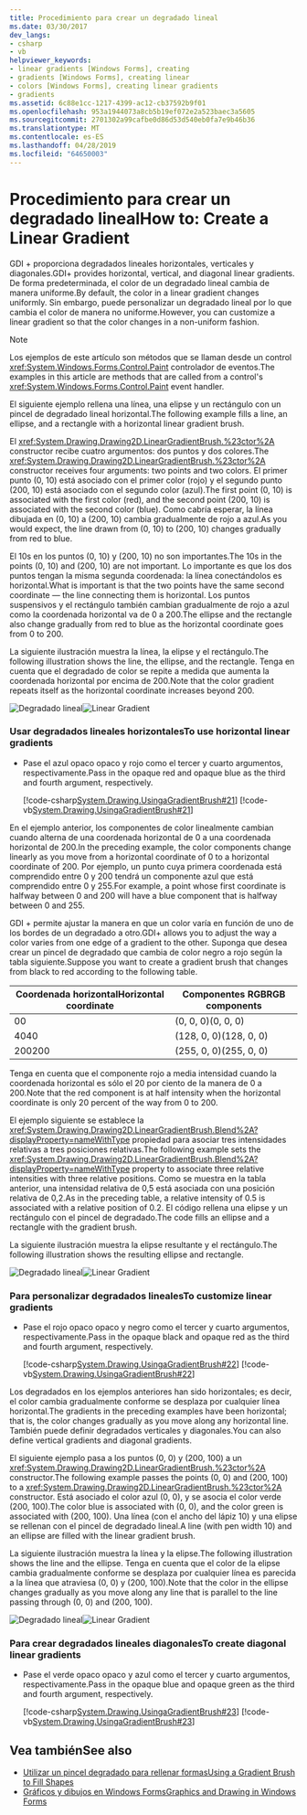 ```yaml
---
title: Procedimiento para crear un degradado lineal
ms.date: 03/30/2017
dev_langs:
- csharp
- vb
helpviewer_keywords:
- linear gradients [Windows Forms], creating
- gradients [Windows Forms], creating linear
- colors [Windows Forms], creating linear gradients
- gradients
ms.assetid: 6c88e1cc-1217-4399-ac12-cb37592b9f01
ms.openlocfilehash: 953a1944073a8cb5b19ef072e2a523baec3a5605
ms.sourcegitcommit: 2701302a99cafbe0d86d53d540eb0fa7e9b46b36
ms.translationtype: MT
ms.contentlocale: es-ES
ms.lasthandoff: 04/28/2019
ms.locfileid: "64650003"
---
```

# <a name="how-to-create-a-linear-gradient"></a><span data-ttu-id="b6a5f-102">Procedimiento para crear un degradado lineal</span><span class="sxs-lookup"><span data-stu-id="b6a5f-102">How to: Create a Linear Gradient</span></span>
<span data-ttu-id="b6a5f-103">GDI + proporciona degradados lineales horizontales, verticales y diagonales.</span><span class="sxs-lookup"><span data-stu-id="b6a5f-103">GDI+ provides horizontal, vertical, and diagonal linear gradients.</span></span> <span data-ttu-id="b6a5f-104">De forma predeterminada, el color de un degradado lineal cambia de manera uniforme.</span><span class="sxs-lookup"><span data-stu-id="b6a5f-104">By default, the color in a linear gradient changes uniformly.</span></span> <span data-ttu-id="b6a5f-105">Sin embargo, puede personalizar un degradado lineal por lo que cambia el color de manera no uniforme.</span><span class="sxs-lookup"><span data-stu-id="b6a5f-105">However, you can customize a linear gradient so that the color changes in a non-uniform fashion.</span></span>  

> [!NOTE]
> <span data-ttu-id="b6a5f-106">Los ejemplos de este artículo son métodos que se llaman desde un control <xref:System.Windows.Forms.Control.Paint> controlador de eventos.</span><span class="sxs-lookup"><span data-stu-id="b6a5f-106">The examples in this article are methods that are called from a control's <xref:System.Windows.Forms.Control.Paint> event handler.</span></span>  

<span data-ttu-id="b6a5f-107">El siguiente ejemplo rellena una línea, una elipse y un rectángulo con un pincel de degradado lineal horizontal.</span><span class="sxs-lookup"><span data-stu-id="b6a5f-107">The following example fills a line, an ellipse, and a rectangle with a horizontal linear gradient brush.</span></span>  
  
<span data-ttu-id="b6a5f-108">El <xref:System.Drawing.Drawing2D.LinearGradientBrush.%23ctor%2A> constructor recibe cuatro argumentos: dos puntos y dos colores.</span><span class="sxs-lookup"><span data-stu-id="b6a5f-108">The <xref:System.Drawing.Drawing2D.LinearGradientBrush.%23ctor%2A> constructor receives four arguments: two points and two colors.</span></span> <span data-ttu-id="b6a5f-109">El primer punto (0, 10) está asociado con el primer color (rojo) y el segundo punto (200, 10) está asociado con el segundo color (azul).</span><span class="sxs-lookup"><span data-stu-id="b6a5f-109">The first point (0, 10) is associated with the first color (red), and the second point (200, 10) is associated with the second color (blue).</span></span> <span data-ttu-id="b6a5f-110">Como cabría esperar, la línea dibujada en (0, 10) a (200, 10) cambia gradualmente de rojo a azul.</span><span class="sxs-lookup"><span data-stu-id="b6a5f-110">As you would expect, the line drawn from (0, 10) to (200, 10) changes gradually from red to blue.</span></span>  
  
 <span data-ttu-id="b6a5f-111">El 10s en los puntos (0, 10) y (200, 10) no son importantes.</span><span class="sxs-lookup"><span data-stu-id="b6a5f-111">The 10s in the points (0, 10) and (200, 10) are not important.</span></span> <span data-ttu-id="b6a5f-112">Lo importante es que los dos puntos tengan la misma segunda coordenada: la línea conectándolos es horizontal.</span><span class="sxs-lookup"><span data-stu-id="b6a5f-112">What is important is that the two points have the same second coordinate — the line connecting them is horizontal.</span></span> <span data-ttu-id="b6a5f-113">Los puntos suspensivos y el rectángulo también cambian gradualmente de rojo a azul como la coordenada horizontal va de 0 a 200.</span><span class="sxs-lookup"><span data-stu-id="b6a5f-113">The ellipse and the rectangle also change gradually from red to blue as the horizontal coordinate goes from 0 to 200.</span></span>  
  
 <span data-ttu-id="b6a5f-114">La siguiente ilustración muestra la línea, la elipse y el rectángulo.</span><span class="sxs-lookup"><span data-stu-id="b6a5f-114">The following illustration shows the line, the ellipse, and the rectangle.</span></span> <span data-ttu-id="b6a5f-115">Tenga en cuenta que el degradado de color se repite a medida que aumenta la coordenada horizontal por encima de 200.</span><span class="sxs-lookup"><span data-stu-id="b6a5f-115">Note that the color gradient repeats itself as the horizontal coordinate increases beyond 200.</span></span>  
  
 <span data-ttu-id="b6a5f-116">![Degradado lineal](./media/cslineargradient1.png "cslineargradient1")</span><span class="sxs-lookup"><span data-stu-id="b6a5f-116">![Linear Gradient](./media/cslineargradient1.png "cslineargradient1")</span></span>  
  
### <a name="to-use-horizontal-linear-gradients"></a><span data-ttu-id="b6a5f-117">Usar degradados lineales horizontales</span><span class="sxs-lookup"><span data-stu-id="b6a5f-117">To use horizontal linear gradients</span></span>  
  
- <span data-ttu-id="b6a5f-118">Pase el azul opaco opaco y rojo como el tercer y cuarto argumentos, respectivamente.</span><span class="sxs-lookup"><span data-stu-id="b6a5f-118">Pass in the opaque red and opaque blue as the third and fourth argument, respectively.</span></span>  
  
     [!code-csharp[System.Drawing.UsingaGradientBrush#21](~/samples/snippets/csharp/VS_Snippets_Winforms/System.Drawing.UsingaGradientBrush/CS/Class1.cs#21)]
     [!code-vb[System.Drawing.UsingaGradientBrush#21](~/samples/snippets/visualbasic/VS_Snippets_Winforms/System.Drawing.UsingaGradientBrush/VB/Class1.vb#21)]  
  
 <span data-ttu-id="b6a5f-119">En el ejemplo anterior, los componentes de color linealmente cambian cuando alterna de una coordenada horizontal de 0 a una coordenada horizontal de 200.</span><span class="sxs-lookup"><span data-stu-id="b6a5f-119">In the preceding example, the color components change linearly as you move from a horizontal coordinate of 0 to a horizontal coordinate of 200.</span></span> <span data-ttu-id="b6a5f-120">Por ejemplo, un punto cuya primera coordenada está comprendido entre 0 y 200 tendrá un componente azul que está comprendido entre 0 y 255.</span><span class="sxs-lookup"><span data-stu-id="b6a5f-120">For example, a point whose first coordinate is halfway between 0 and 200 will have a blue component that is halfway between 0 and 255.</span></span>  
  
 <span data-ttu-id="b6a5f-121">GDI + permite ajustar la manera en que un color varía en función de uno de los bordes de un degradado a otro.</span><span class="sxs-lookup"><span data-stu-id="b6a5f-121">GDI+ allows you to adjust the way a color varies from one edge of a gradient to the other.</span></span> <span data-ttu-id="b6a5f-122">Suponga que desea crear un pincel de degradado que cambia de color negro a rojo según la tabla siguiente.</span><span class="sxs-lookup"><span data-stu-id="b6a5f-122">Suppose you want to create a gradient brush that changes from black to red according to the following table.</span></span>  
  
|<span data-ttu-id="b6a5f-123">Coordenada horizontal</span><span class="sxs-lookup"><span data-stu-id="b6a5f-123">Horizontal coordinate</span></span>|<span data-ttu-id="b6a5f-124">Componentes RGB</span><span class="sxs-lookup"><span data-stu-id="b6a5f-124">RGB components</span></span>|  
|---------------------------|--------------------|  
|<span data-ttu-id="b6a5f-125">0</span><span class="sxs-lookup"><span data-stu-id="b6a5f-125">0</span></span>|<span data-ttu-id="b6a5f-126">(0, 0, 0)</span><span class="sxs-lookup"><span data-stu-id="b6a5f-126">(0, 0, 0)</span></span>|  
|<span data-ttu-id="b6a5f-127">40</span><span class="sxs-lookup"><span data-stu-id="b6a5f-127">40</span></span>|<span data-ttu-id="b6a5f-128">(128, 0, 0)</span><span class="sxs-lookup"><span data-stu-id="b6a5f-128">(128, 0, 0)</span></span>|  
|<span data-ttu-id="b6a5f-129">200</span><span class="sxs-lookup"><span data-stu-id="b6a5f-129">200</span></span>|<span data-ttu-id="b6a5f-130">(255, 0, 0)</span><span class="sxs-lookup"><span data-stu-id="b6a5f-130">(255, 0, 0)</span></span>|  
  
 <span data-ttu-id="b6a5f-131">Tenga en cuenta que el componente rojo a media intensidad cuando la coordenada horizontal es sólo el 20 por ciento de la manera de 0 a 200.</span><span class="sxs-lookup"><span data-stu-id="b6a5f-131">Note that the red component is at half intensity when the horizontal coordinate is only 20 percent of the way from 0 to 200.</span></span>  
  
 <span data-ttu-id="b6a5f-132">El ejemplo siguiente se establece la <xref:System.Drawing.Drawing2D.LinearGradientBrush.Blend%2A?displayProperty=nameWithType> propiedad para asociar tres intensidades relativas a tres posiciones relativas.</span><span class="sxs-lookup"><span data-stu-id="b6a5f-132">The following example sets the <xref:System.Drawing.Drawing2D.LinearGradientBrush.Blend%2A?displayProperty=nameWithType> property to associate three relative intensities with three relative positions.</span></span> <span data-ttu-id="b6a5f-133">Como se muestra en la tabla anterior, una intensidad relativa de 0,5 está asociada con una posición relativa de 0,2.</span><span class="sxs-lookup"><span data-stu-id="b6a5f-133">As in the preceding table, a relative intensity of 0.5 is associated with a relative position of 0.2.</span></span> <span data-ttu-id="b6a5f-134">El código rellena una elipse y un rectángulo con el pincel de degradado.</span><span class="sxs-lookup"><span data-stu-id="b6a5f-134">The code fills an ellipse and a rectangle with the gradient brush.</span></span>  
  
 <span data-ttu-id="b6a5f-135">La siguiente ilustración muestra la elipse resultante y el rectángulo.</span><span class="sxs-lookup"><span data-stu-id="b6a5f-135">The following illustration shows the resulting ellipse and rectangle.</span></span>  
  
 <span data-ttu-id="b6a5f-136">![Degradado lineal](./media/cslineargradient2.png "cslineargradient2")</span><span class="sxs-lookup"><span data-stu-id="b6a5f-136">![Linear Gradient](./media/cslineargradient2.png "cslineargradient2")</span></span>  

### <a name="to-customize-linear-gradients"></a><span data-ttu-id="b6a5f-137">Para personalizar degradados lineales</span><span class="sxs-lookup"><span data-stu-id="b6a5f-137">To customize linear gradients</span></span>  
  
- <span data-ttu-id="b6a5f-138">Pase el rojo opaco opaco y negro como el tercer y cuarto argumentos, respectivamente.</span><span class="sxs-lookup"><span data-stu-id="b6a5f-138">Pass in the opaque black and opaque red as the third and fourth argument, respectively.</span></span>  
  
     [!code-csharp[System.Drawing.UsingaGradientBrush#22](~/samples/snippets/csharp/VS_Snippets_Winforms/System.Drawing.UsingaGradientBrush/CS/Class1.cs#22)]
     [!code-vb[System.Drawing.UsingaGradientBrush#22](~/samples/snippets/visualbasic/VS_Snippets_Winforms/System.Drawing.UsingaGradientBrush/VB/Class1.vb#22)]  
  
 <span data-ttu-id="b6a5f-139">Los degradados en los ejemplos anteriores han sido horizontales; es decir, el color cambia gradualmente conforme se desplaza por cualquier línea horizontal.</span><span class="sxs-lookup"><span data-stu-id="b6a5f-139">The gradients in the preceding examples have been horizontal; that is, the color changes gradually as you move along any horizontal line.</span></span> <span data-ttu-id="b6a5f-140">También puede definir degradados verticales y diagonales.</span><span class="sxs-lookup"><span data-stu-id="b6a5f-140">You can also define vertical gradients and diagonal gradients.</span></span>  
  
 <span data-ttu-id="b6a5f-141">El siguiente ejemplo pasa a los puntos (0, 0) y (200, 100) a un <xref:System.Drawing.Drawing2D.LinearGradientBrush.%23ctor%2A> constructor.</span><span class="sxs-lookup"><span data-stu-id="b6a5f-141">The following example passes the points (0, 0) and (200, 100) to a <xref:System.Drawing.Drawing2D.LinearGradientBrush.%23ctor%2A> constructor.</span></span> <span data-ttu-id="b6a5f-142">Está asociado el color azul (0, 0), y se asocia el color verde (200, 100).</span><span class="sxs-lookup"><span data-stu-id="b6a5f-142">The color blue is associated with (0, 0), and the color green is associated with (200, 100).</span></span> <span data-ttu-id="b6a5f-143">Una línea (con el ancho del lápiz 10) y una elipse se rellenan con el pincel de degradado lineal.</span><span class="sxs-lookup"><span data-stu-id="b6a5f-143">A line (with pen width 10) and an ellipse are filled with the linear gradient brush.</span></span>  
  
 <span data-ttu-id="b6a5f-144">La siguiente ilustración muestra la línea y la elipse.</span><span class="sxs-lookup"><span data-stu-id="b6a5f-144">The following illustration shows the line and the ellipse.</span></span> <span data-ttu-id="b6a5f-145">Tenga en cuenta que el color de la elipse cambia gradualmente conforme se desplaza por cualquier línea es parecida a la línea que atraviesa (0, 0) y (200, 100).</span><span class="sxs-lookup"><span data-stu-id="b6a5f-145">Note that the color in the ellipse changes gradually as you move along any line that is parallel to the line passing through (0, 0) and (200, 100).</span></span>  
  
 <span data-ttu-id="b6a5f-146">![Degradado lineal](./media/cslineargradient3.png "cslineargradient3")</span><span class="sxs-lookup"><span data-stu-id="b6a5f-146">![Linear Gradient](./media/cslineargradient3.png "cslineargradient3")</span></span>  
  
### <a name="to-create-diagonal-linear-gradients"></a><span data-ttu-id="b6a5f-147">Para crear degradados lineales diagonales</span><span class="sxs-lookup"><span data-stu-id="b6a5f-147">To create diagonal linear gradients</span></span>  
  
- <span data-ttu-id="b6a5f-148">Pase el verde opaco opaco y azul como el tercer y cuarto argumentos, respectivamente.</span><span class="sxs-lookup"><span data-stu-id="b6a5f-148">Pass in the opaque blue and opaque green as the third and fourth argument, respectively.</span></span>  
  
     [!code-csharp[System.Drawing.UsingaGradientBrush#23](~/samples/snippets/csharp/VS_Snippets_Winforms/System.Drawing.UsingaGradientBrush/CS/Class1.cs#23)]
     [!code-vb[System.Drawing.UsingaGradientBrush#23](~/samples/snippets/visualbasic/VS_Snippets_Winforms/System.Drawing.UsingaGradientBrush/VB/Class1.vb#23)]  
  
## <a name="see-also"></a><span data-ttu-id="b6a5f-149">Vea también</span><span class="sxs-lookup"><span data-stu-id="b6a5f-149">See also</span></span>

- [<span data-ttu-id="b6a5f-150">Utilizar un pincel degradado para rellenar formas</span><span class="sxs-lookup"><span data-stu-id="b6a5f-150">Using a Gradient Brush to Fill Shapes</span></span>](using-a-gradient-brush-to-fill-shapes.md)
- [<span data-ttu-id="b6a5f-151">Gráficos y dibujos en Windows Forms</span><span class="sxs-lookup"><span data-stu-id="b6a5f-151">Graphics and Drawing in Windows Forms</span></span>](graphics-and-drawing-in-windows-forms.md)
